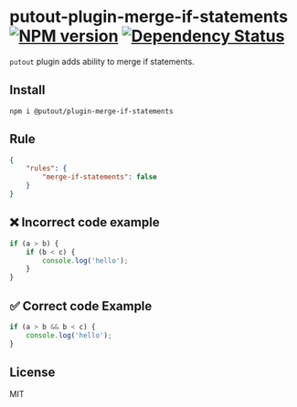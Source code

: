 # putout-plugin-merge-if-statements [![NPM version][NPMIMGURL]][NPMURL] [![Dependency Status][DependencyStatusIMGURL]][DependencyStatusURL]

[NPMIMGURL]:                https://img.shields.io/npm/v/@putout/plugin-merge-if-statements.svg?style=flat&longCache=true
[NPMURL]:                   https://npmjs.org/package/@putout/plugin-merge-if-statements"npm"

[DependencyStatusURL]:      https://david-dm.org/coderaiser/putout?path=packages/plugin-merge-if-statements
[DependencyStatusIMGURL]:   https://david-dm.org/coderaiser/putout.svg?path=packages/plugin-merge-if-statements

`putout` plugin adds ability to merge if statements.

## Install

```
npm i @putout/plugin-merge-if-statements
```

## Rule

```json
{
    "rules": {
        "merge-if-statements": false
    }
}
```

## ❌ Incorrect code example

```js
if (a > b) {
    if (b < c) {
        console.log('hello');
    }
}
```

## ✅ Correct code Example

```js
if (a > b && b < c) {
    console.log('hello');
}
```

## License

MIT

